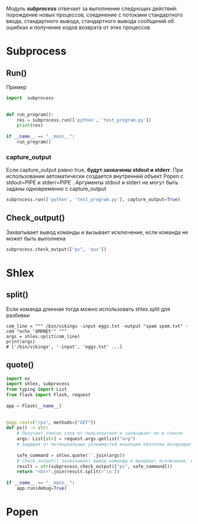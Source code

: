 Модуль ***subprocess*** отвечает за выполнение следующих действий: порождение новых процессов, соединение c потоками стандартного ввода, стандартного вывода, стандартного вывода сообщений об ошибках и получение кодов возврата от этих процессов

# Subprocess

## Run()

Пример
```python
import  subprocess  
  
  
def run_program():  
    res = subprocess.run(['python', 'test_program.py'])  
    print(res)  
  
if __name__ == "__main__":  
    run_program()
```

### capture_output
Если capture_output равно true, **будут захвачены stdout и stderr**. При использовании автоматически создается внутренний объект Popen с stdout=PIPE и stderr=PIPE . Аргументы stdout и stderr не могут быть заданы одновременно с capture_output
```python
subprocess.run(['python', 'test_program.py'], capture_output=True)
```
## Check_output()
Захватывает вывод команды и вызывает исключение, если команда не может быть выполнена

```python
subprocess.check_output(["ps", 'aux'])
```
# Shlex

## split()
Если команда длинная тогда можно использовать shlex.split для разбивки

```shell
com_line = """ /bin/vikings -input eggs.txt -output "spam spam.txt" -cmd "echo '$MONEY'" """
args = shlex.split(com_line)
print(args)
# ['/bin/vikings', '-input', 'eggs.txt' ...]
```

## quote()

```python
import os  
import shlex, subprocess  
from typing import List  
from flask import Flask, request  
  
app = Flask(__name__)  
  
  
@app.route("/ps", methods=["GET"])  
def ps() -> str:  
	# Получает список слов от пользователя и записывает их в список
    args: List[str] = request.args.getlist("arg")  
	# Защищая от потенциальных уязвимостей инъекции оболочки возвращает экранированную версию строки s
	
    safe_command = shlex.quote(''.join(args))  
    # check_output() захватывает вывод команды и вызывает исключение, если команда не может быть выполнена  
    result = str(subprocess.check_output(["ps", safe_command]))    
    return "<br>".join(result.split(r'\n'))  
  
if __name__ == "__main__":  
    app.run(debug=True)
```

# Popen